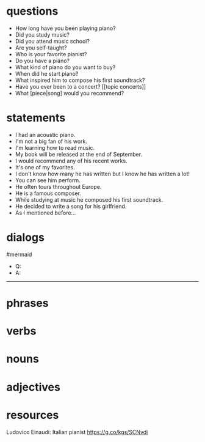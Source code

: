 # questions
- How long have you been playing piano?
- Did you study music?
- Did you attend music school?
- Are you self-taught?
- Who is your favorite pianist?
- Do you have a piano?
- What kind of piano do you want to buy?
- When did he start piano?
- What inspired him to compose his first soundtrack?
- Have you ever been to a concert? [[topic concerts]]
- What [piece|song] would you recommend?

# statements
- I had an acoustic piano.
- I'm not a big fan of his work.
- I'm learning how to read music.
- My book will be released at the end of September.
- I would recommend any of his recent works.
- It's one of my favorites.
- I don't know how many he has written but I know he has written a lot!
- You can see him perform.
- He often tours throughout Europe.
- He is a famous composer.
- While studying at music he composed his first soundtrack.
- He decided to write a song for his girlfriend.
- As I mentioned before...


# dialogs
#mermaid 

- Q:
- A:

---

# phrases

# verbs

# nouns

# adjectives

# resources
Ludovico Einaudi: Italian pianist https://g.co/kgs/SCNvdi

